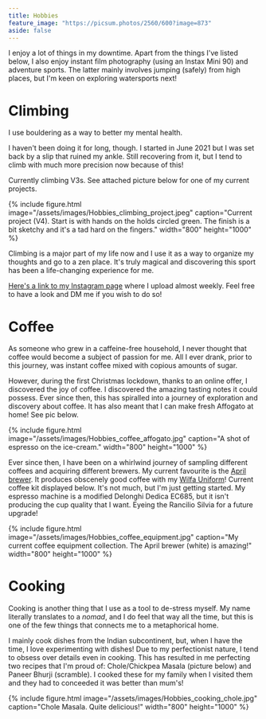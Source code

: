 ```yaml
---
title: Hobbies
feature_image: "https://picsum.photos/2560/600?image=873"
aside: false
---
```


I enjoy a lot of things in my downtime. Apart from the things I've listed below, I also enjoy instant film photography (using an Instax Mini 90) and adventure sports. The latter mainly involves jumping (safely) from high places, but I'm keen on exploring watersports next! 
# Climbing

I use bouldering as a way to better my mental health. 

I haven't been doing it for long, though. I started in June 2021 but I was set back by a slip that ruined my ankle. Still recovering from it, but I tend to climb with much more precision now because of this!

Currently climbing V3s. See attached picture below for one of my current projects.

{% include figure.html image="/assets/images/Hobbies_climbing_project.jpeg" caption="Current project (V4). Start is with hands on the holds circled green. The finish is a bit sketchy and it's a tad hard on the fingers." width="800" height="1000" %}

Climbing is a major part of my life now and I use it as a way to organize my thoughts and go to a zen place. It's truly magical and discovering this sport has been a life-changing experience for me. 

[Here's a link to my Instagram page](https://www.instagram.com/climbing_aniketj/) where I upload almost weekly. Feel free to have a look and DM me if you wish to do so!

# Coffee

As someone who grew in a caffeine-free household, I never thought that coffee would become a subject of passion for me. All I ever drank, prior to this journey, was instant coffee mixed with copious amounts of sugar.

However, during the first Christmas lockdown, thanks to an online offer, I discovered the joy of coffee. I discovered the amazing tasting notes it could possess. Ever since then, this has spiralled into a journey of exploration and discovery about coffee. It has also meant that I can make fresh Affogato at home! See pic below.

{% include figure.html image="/assets/images/Hobbies_coffee_affogato.jpg" caption="A shot of espresso on the ice-cream." width="800" height="1000" %}

Ever since then, I have been on a whirlwind journey of sampling different coffees and acquiring different brewers. My current favourite is the [April brewer](https://www.aprilcoffeeroasters.com/pages/april-pour-over). It produces obscenely good coffee with my [Wilfa Uniform](https://www.wilfa.co.uk/product/kitchen/uniform-coffee-grinder/)! Current coffee kit displayed below. It's not much, but I'm just getting started. My espresso machine is a modified Delonghi Dedica EC685, but it isn't producing the cup quality that I want. Eyeing the Rancilio Silvia for a future upgrade! 

{% include figure.html image="/assets/images/Hobbies_coffee_equipment.jpg" caption="My current coffee equipment collection. The April brewer (white) is amazing!" width="800" height="1000" %}

# Cooking

Cooking is another thing that I use as a tool to de-stress myself. My name literally translates to a *nomad*, and I do feel that way all the time, but this is one of the few things that connects me to a metaphorical home.

I mainly cook dishes from the Indian subcontinent, but, when I have the time, I love experimenting with dishes! Due to my perfectionist nature, I tend to obsess over details even in cooking. This has resulted in me perfecting two recipes that I'm proud of: Chole/Chickpea Masala (picture below) and Paneer Bhurji (scramble). I cooked these for my family when I visited them and they had to conceeded it was better than mum's! 

{% include figure.html image="/assets/images/Hobbies_cooking_chole.jpg" caption="Chole Masala. Quite delicious!" width="800" height="1000" %}